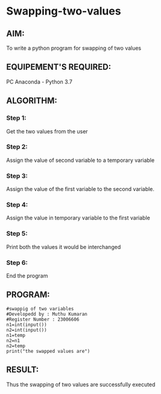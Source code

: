 # Swapping-two-values
## AIM:
To write a python program for swapping of two values
## EQUIPEMENT'S REQUIRED: 
PC
Anaconda - Python 3.7
## ALGORITHM: 
### Step 1:
Get the two values from the user
### Step 2: 
Assign the value of second variable to a temporary variable 
### Step 3: 
Assign the value of the first variable to the second variable.
### Step 4:  
Assign the value in temporary variable to the first variable
### Step 5: 
Print both the values it would be interchanged
### Step 6: 
End the program
## PROGRAM:
```
#swappig of two variables
#Developedd by : Muthu Kumaran
#Register Number : 23006606
n1=int(input())
n2=int(input())
n1=temp
n2=n1
n2=temp
print("the swapped values are")
```



## RESULT:
Thus the swapping of two values are successfully executed



